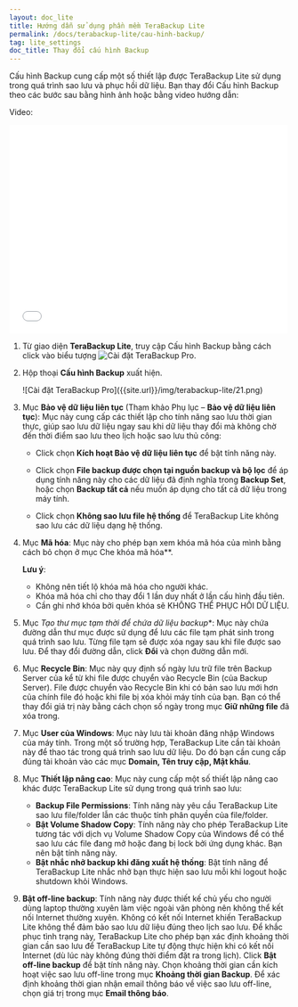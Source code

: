 ```yaml
---
layout: doc_lite
title: Hướng dẫn sử dụng phần mềm TeraBackup Lite
permalink: /docs/terabackup-lite/cau-hinh-backup/
tag: lite_settings
doc_title: Thay đổi cấu hình Backup
---
```


Cấu hình Backup cung cấp một số thiết lập được TeraBackup Lite sử dụng trong quá trình sao lưu và phục hồi dữ liệu. Bạn thay đổi Cấu hình Backup theo các bước sau bằng hình ảnh hoặc bằng video hướng dẫn:

Video:

<div class="row">
<div class="col-md-2"></div>
<div class="col-md-8">
<div class="embed-responsive embed-responsive-16by9">
<iframe width="500" height="375" src="//www.youtube.com/embed/eAtydlppXxo" frameborder="0" allowfullscreen></iframe>
</div>
</div>
<div class="col-md-2"></div>
</div>

1. Từ giao diện **TeraBackup Lite**, truy cập Cấu hình Backup bằng cách click vào biểu tượng  ![Cài đặt TeraBackup Pro]({{site.url}}/img/terabackup-lite/20-1.png). 
2. Hộp thoại **Cấu hình Backup** xuất hiện.  
   
    <div class="img-responsive center" markdown="1">
    ![Cài đặt TeraBackup Pro]({{site.url}}/img/terabackup-lite/21.png)
    </div>
       
3. Mục **Bảo vệ dữ liệu liên tục** (Tham khảo Phụ lục – **Bảo vệ dữ liệu liên tục**): Mục này cung cấp các thiết lập cho tính năng sao lưu thời gian thực, giúp sao lưu dữ liệu ngay sau khi dữ liệu thay đổi mà không chờ đến thời điểm sao lưu theo lịch hoặc sao lưu thủ công: 
    - Click chọn **Kích hoạt Bảo vệ dữ liệu liên tục** để bật tính năng này. 

    - Click chọn **File backup được chọn tại nguồn backup và bộ lọc** để áp dụng tính năng này cho các dữ liệu đã định nghĩa trong **Backup Set**, hoặc chọn **Backup tất cả** nếu muốn áp dụng cho tất cả dữ liệu trong máy tính. 
    - Click chọn **Không sao lưu file hệ thống** để TeraBackup Lite không sao lưu các dữ liệu dạng hệ thống. 

4. Mục **Mã hóa**: Mục này cho phép bạn xem khóa mã hóa của mình bằng cách bỏ chọn ở mục Che khóa mã hóa**.  

    **Lưu ý**:  
    - Không nên tiết lộ khóa mã hóa cho người khác.  
    - Khóa mã hóa chỉ cho thay đổi 1 lần duy nhất ở lần cấu hình đầu tiên.  
    - Cần ghi nhớ khóa bởi quên khóa sẽ KHÔNG THỂ PHỤC HỒI DỮ LIỆU.  

5. Mục *Tạo thư mục tạm thời để chứa dữ liệu backup**: Mục này chứa đường dẫn thư mục được sử dụng để lưu các file tạm phát sinh trong quá trình sao lưu. Từng file tạm sẽ được xóa ngay sau khi file được sao lưu. Để thay đổi đường dẫn, click **Đổi** và chọn đường dẫn mới. 
6. Mục **Recycle Bin**: Mục này quy định số ngày lưu trữ file trên Backup Server của  kể từ khi file được chuyển vào Recycle Bin (của Backup Server). File được chuyển vào Recycle Bin khi có bản sao lưu mới hơn của chính file đó hoặc khi file bị xóa khỏi máy tính của bạn. Bạn có thể thay đổi giá trị này bằng cách chọn số ngày trong mục **Giữ những file** đã xóa trong. 
7. Mục **User của Windows**: Mục này lưu tài khoản đăng nhập Windows của máy tính. Trong một số trường hợp, TeraBackup Lite cần tài khoản này để thao tác trong quá trình sao lưu dữ liệu. Do đó bạn cần cung cấp đúng tài khoản vào các mục **Domain, Tên truy cập, Mật khẩu**. 
8. Mục **Thiết lập nâng cao**: Mục này cung cấp một số thiết lập nâng cao khác được TeraBackup Lite sử dụng trong quá trình sao lưu:  
    - **Backup File Permissions**: Tính năng này yêu cầu TeraBackup Lite sao lưu file/folder lẫn các thuộc tính phân quyền của file/folder.   
    - **Bật Volume Shadow Copy**: Tính năng này cho phép TeraBackup Lite tương tác với dịch vụ Volume Shadow Copy của Windows để có thể sao lưu các file đang mở hoặc đang bị lock bởi ứng dụng khác. Bạn nên bật tính năng này.  
    - **Bật nhắc nhở backup khi đăng xuất hệ thống**: Bật tính năng để TeraBackup Lite nhắc nhở bạn thực hiện sao lưu mỗi khi logout hoặc shutdown khỏi Windows.  
9. **Bật off-line backup**: Tính năng này được thiết kế chủ yếu cho người dùng laptop thường xuyên làm việc ngoài văn phòng nên không thể kết nối Internet thường xuyên. Không có kết nối Internet khiến TeraBackup Lite không thể đảm bảo sao lưu dữ liệu đúng theo lịch sao lưu. Để khắc phục tình trạng này, TeraBackup Lite cho phép bạn xác định khoảng thời gian cần sao lưu để TeraBackup Lite tự động thực hiện khi có kết nối Internet (dù lúc này không đúng thời điểm đặt ra trong lịch). Click **Bật off-line backup** để bật tính năng này. Chọn khoảng thời gian cần kích hoạt việc sao lưu off-line trong mục **Khoảng thời gian Backup**. Để xác định khoảng thời gian nhận email thông báo về việc sao lưu off-line, chọn giá trị trong mục **Email thông báo**. 